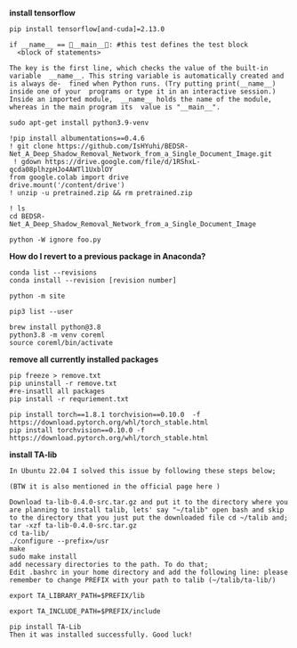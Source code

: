 **install tensorflow**
```
pip install tensorflow[and-cuda]=2.13.0
```

```
if __name__ == __main__: #this test defines the test block  
  <block of statements>
```  
    The key is the first line, which checks the value of the built-in variable  __name__. This string variable is automatically created and is always de-  fined when Python runs. (Try putting print(__name__) inside one of your  programs or type it in an interactive session.) Inside an imported module,  __name__ holds the name of the module, whereas in the main program its  value is "__main__".  

 ```
sudo apt-get install python3.9-venv
```
 ```
 !pip install albumentations==0.4.6
 ! git clone https://github.com/IsHYuhi/BEDSR-Net_A_Deep_Shadow_Removal_Network_from_a_Single_Document_Image.git
  ! gdown https://drive.google.com/file/d/1RShxL-qcda08plhzpHJo4AWTl1UxblOY
from google.colab import drive
drive.mount('/content/drive')
! unzip -u pretrained.zip && rm pretrained.zip

! ls
cd BEDSR-Net_A_Deep_Shadow_Removal_Network_from_a_Single_Document_Image
```

```
python -W ignore foo.py
```

**How do I revert to a previous package in Anaconda?**
```
conda list --revisions
conda install --revision [revision number]
```

```
python -m site

pip3 list --user
```

```
brew install python@3.8
python3.8 -m venv coreml
source coreml/bin/activate
```

**remove all currently installed packages**
```
pip freeze > remove.txt
pip uninstall -r remove.txt
#re-insatll all packages 
pip install -r requriement.txt
```
```
pip install torch==1.8.1 torchvision==0.10.0  -f https://download.pytorch.org/whl/torch_stable.html
pip install torchvision==0.10.0 -f https://download.pytorch.org/whl/torch_stable.html
```
**install TA-lib**
```
In Ubuntu 22.04 I solved this issue by following these steps below;

(BTW it is also mentioned in the official page here )

Download ta-lib-0.4.0-src.tar.gz and put it to the directory where you are planning to install talib, lets' say "~/talib" open bash and skip to the directory that you just put the downloaded file cd ~/talib and;
tar -xzf ta-lib-0.4.0-src.tar.gz
cd ta-lib/
./configure --prefix=/usr
make
sudo make install
add necessary directories to the path. To do that;
Edit .bashrc in your home directory and add the following line: please remember to change PREFIX with your path to talib (~/talib/ta-lib/)

export TA_LIBRARY_PATH=$PREFIX/lib

export TA_INCLUDE_PATH=$PREFIX/include

pip install TA-Lib
Then it was installed successfully. Good luck!
```
